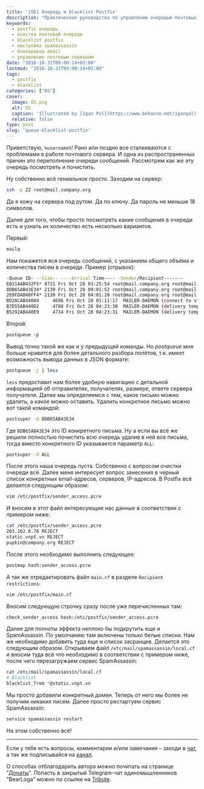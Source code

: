 ```yaml
---
title: '[OS] Очередь и blacklist Postfix'
description: "Практическое руководство по управлению очередью почтовых сообщений и настройке черного списка в Postfix: очистка очереди, блокировка доменов и интеграция с SpamAssassin"
keywords:
  - postfix очередь
  - очистка почтовой очереди
  - blacklist postfix
  - настройка spamassassin
  - блокировка email
  - управление почтовым сервером
date: "2016-10-31T09:00:14+03:00"
lastmod: "2016-10-31T09:00:14+03:00"
tags:
  - postfix
  - blacklist
categories: ["OS"]
cover:
  image: OS.png
  alt: OS
  caption: 'Illustrated by [Igan Pol](https://www.behance.net/iganpol)'
  relative: false
type: post
slug: 'queue-blacklist-postfix'
---
```


Приветствую, `%username%`! Рано или поздно все сталкиваются с проблемами в работе почтового сервера. И одна из распространенных причин это переполнение очереди сообщений. Рассмотрим как же эту очередь посмотреть и почистить.

Ну собственно всё гениальное просто. Заходим на сервер:

```bash
ssh -p 22 root@mail.company.org
```

Да я хожу на сервера под рутом. Да по ключу. Да пароль не меньше 18 символов.

Далее для того, чтобы просто посмотреть какие сообщения в очереди есть и узнать их количество есть несколько вариантов.

Первый:

```bash
mailq
```

Нам покажется вся очередь сообщений, с указанием общего объёма и количества писем в очереди. Пример (отрывок):

```bash
-Queue ID- --Size-- ----Arrival Time---- -Sender/Recipient------- 
E031AAB432F5* 8721 Fri Oct 28 03:25:54 root@mail.company.org root@mail.company.org 
8DB65AB43E34* 2130 Fri Oct 28 09:01:52 root@mail.company.org root@mail.company.org 
2E0FDAB40FF4* 2130 Fri Oct 28 04:01:20 root@mail.company.org root@mail.company.org 
BD2ACAB440A9     4696 Fri Oct 28 01:11:17  MAILER-DAEMON (connect to static.vnpt.vn[203.162.0.78]:25: Connection refused) Rivera.68@static.vnpt.vn 
B7D55AB440D2     4708 Fri Oct 28 04:23:30  MAILER-DAEMON (delivery temporarily suspended: connect to static.vnpt.vn[203.162.0.78]:25: Connection refused) Sanchez.4098@static.vnpt.vn 
B5292AB440E9     4714 Fri Oct 28 04:23:31  MAILER-DAEMON (delivery temporarily suspended: connect to static.vnpt.vn[203.162.0.78]:25: Connection refused) Sanchez.4098@static.vnpt.vn -- 3542 Kbytes in 195 Requests.
```

Второй:

```bash
postqueue -p
```

Вывод точно такой же как и у предыдущей команды. Но *postqueue* мне больше нравится для более детального разбора полётов, т.к. имеет возможность вывода данных в JSON формате:

```bash
postqueue -j | less
```

`less` предоставит нам более удобную навигацию с детальной информацией об отправителях, получателях, размере, ответе сервера получателя. Далее мы определяемся с тем, какое письмо можно удалить, а какое можно оставить. Удалить конкретное письмо можно вот такой командой:

```bash
postsuper -d 8DB65AB43E34
```

Где `8DB65AB43E34` это ID конкретного письма. Ну а если вы всё же решили полностью почистить всю очередь удалив в ней все письма, тогда вместо конкретного ID указывается параметр `ALL`:

```bash
postsuper -d ALL
```

После этого наша очередь пуста. Собственно с вопросом очистки очереди всё. Далее меня интересует вопрос занесения в черный список конкретных email-адресов, серверов, IP-адресов. В Postfix всё делается следующим образом:

```bash
vim /etc/postfix/sender_access.pcre
```

И вносим в этот файл интересующие нас данные в соответствии с примером ниже:

```bash
cat /etc/postfix/sender_access.pcre
203.162.0.78 REJECT 
static.vnpt.vn REJECT 
pupkin@company.org REJECT
```

После этого необходимо выполнить следующее:

```bash
postmap hash:sender_access.pcre
```

А так же отредактировать файл `main.cf` в разделе `Recipient restrictions`:

```bash
vim /etc/postfix/main.cf
```

Вносим следующую строчку сразу после уже перечисленных там:

```bash
check_sender_access hash:/etc/postfix/sender_access.pcre
```

Далее для полноты эффекта неплохо бы подкрутить еще и SpamAssassin. По умолчанию там включены только белые списки. Нам же необходимо добавить туда еще и список засранцев. Делается это следующим образом. Открываем файл `/etc/mail/spamassassin/local.cf` и вносим туда всё что необходимо в соответствии с примером ниже, после чего перезагружаем сервис SpamAssassin:

```bash
cat /etc/mail/spamassassin/local.cf
# Blacklist
blacklist_from *@static.vnpt.vn
```

Мы просто добавили конкретный домен. Теперь от него мы более не получим никаких писем. Далее просто рестартуем сервис SpamAssassin:

```bash
service spamassassin restart
```

На этом собственно всё!

---

Если у тебя есть вопросы, комментарии и/или замечания – заходи в [чат](https://ttttt.me/jtprogru_chat), а так же подписывайся на [канал](https://ttttt.me/jtprogru_channel).

О способах отблагодарить автора можно почитать на странице "[Донаты](https://jtprog.ru/donations/)". Попасть в закрытый Telegram-чат единомышленников "BearLoga" можно по ссылке на [Tribute](https://web.tribute.tg/s/oRV).
